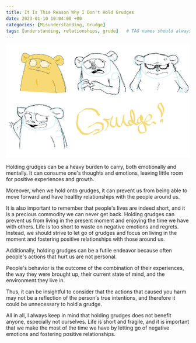 ```yaml
---
title: It Is This Reason Why I Don't Hold Grudges
date: 2023-01-10 10:04:00 +00
categories: [Misunderstanding, Grudge]
tags: [understanding, relationships, grude]   # TAG names should always be lowercase
---
```


![grudges](/assets/img/why-grudges.jpg "copyright devian arts")

Holding grudges can be a heavy burden to carry, both emotionally and mentally. It can consume one's thoughts and emotions, leaving little room for positive experiences and growth.  

Moreover, when we hold onto grudges, it can prevent us from being able to move forward and have healthy relationships with the people around us.

It is also important to remember that people's lives are indeed short, and it is a precious commodity we can never get back. Holding grudges can prevent us from living in the present moment and enjoying the time we have with others. 
Life is too short to waste on negative emotions and regrets. Instead, we should strive to let go of grudges and focus on living in the moment and fostering positive relationships with those around us.

Additionally, holding grudges can be a futile endeavor because often people's actions that hurt us are not personal. 

People's behavior is the outcome of the combination of their experiences, the way they were brought up, their current state of mind, and the environment they live in. 

Thus, it can be insightful to consider that the actions that caused you harm may not be a reflection of the person's true intentions, and therefore it could be unnecessary to hold a grudge.

All in all, I always keep in mind that holding grudges does not benefit anyone, especially not ourselves. Life is short and fragile, and it is important that we make the most of the time we have by letting go of negative emotions and fostering positive relationships.




